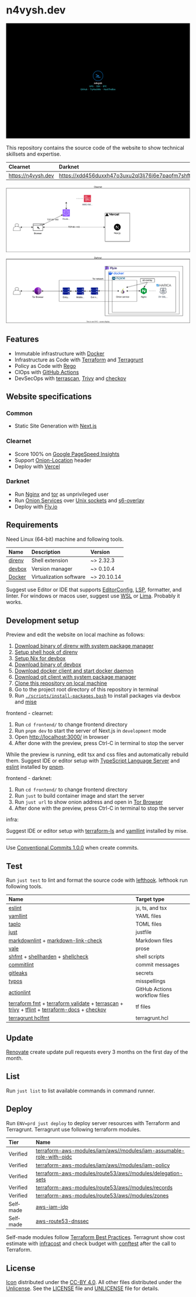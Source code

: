 # n4vysh.dev

[![screenshot](./misc/screenshots/website.png)](https://n4vysh.dev)

This repository contains the source code of the website to show technical
skillsets and expertise.

| Clearnet             | Darknet                                                                  |
| :------------------- | :----------------------------------------------------------------------- |
| <https://n4vysh.dev> | <https://xdd456duxxh47o3uxu2ql3lj76i6e7paofm7shfts2p6gavqbvngfpqd.onion> |

![Diagram](./misc/diagram.svg)

## Features

- Immutable infrastructure with [Docker][docker-link]
- Infrastructure as Code with [Terraform][terraform-link] and [Terragrunt][terragrunt-link]
- Policy as Code with [Rego][rego-link]
- CIOps with [GitHub Actions][github-actions-link]
- DevSecOps with [terrascan][terrascan-link], [Trivy][trivy-link] and
  [checkov][checkov-link]

[docker-link]: https://www.docker.com/
[terraform-link]: https://www.terraform.io/
[terragrunt-link]: https://terragrunt.gruntwork.io/
[rego-link]: https://www.openpolicyagent.org/docs/latest/policy-language/
[github-actions-link]: https://github.com/features/actions
[terrascan-link]: https://runterrascan.io/
[trivy-link]: https://aquasecurity.github.io/trivy/
[checkov-link]: https://www.checkov.io/

## Website specifications

### Common

- Static Site Generation with [Next.js][nextjs-link]

[nextjs-link]: https://nextjs.org/

### Clearnet

- Score 100% on [Google PageSpeed Insights][pagespeed-insights-link]
- Support [Onion-Location][onion-location-link] header
- Deploy with [Vercel][vercel-link]

[pagespeed-insights-link]: https://pagespeed.web.dev/analysis/https-n4vysh-dev/kybbgkr02d
[onion-location-link]: https://community.torproject.org/onion-services/advanced/onion-location/
[vercel-link]: https://vercel.com/

### Darknet

- Run [Nginx][nginx-link] and [tor][tor-link] as unprivileged user
- Run [Onion Services][onion-service-link] over [Unix sockets][unix-socket-link]
  and [s6-overlay][s6-overlay-link]
- Deploy with [Fly.io][flyio-link]

[nginx-link]: https://www.nginx.com/
[tor-link]: https://www.torproject.org/
[onion-service-link]: https://community.torproject.org/onion-services/
[unix-socket-link]: https://en.wikipedia.org/wiki/Unix_domain_socket
[s6-overlay-link]: https://github.com/just-containers/s6-overlay
[flyio-link]: https://fly.io/

## Requirements

Need Linux (64-bit) machine and following tools.

| Name                  | Description             | Version     |
| :-------------------- | :---------------------- | :---------- |
| [direnv][direnv-link] | Shell extension         | ~> 2.32.3   |
| [devbox][devbox-link] | Version manager         | ~> 0.10.4   |
| [Docker][docker-link] | Virtualization software | ~> 20.10.14 |

Suggest use Editor or IDE that supports [EditorConfig][editorconfig-link],
[LSP][lsp-link], formatter, and linter. For windows or macos user, suggest use
[WSL][wsl-link] or [Lima][lima-link]. Probably it works.

[direnv-link]: https://direnv.net/
[devbox-link]: https://www.jetpack.io/devbox
[wsl-link]: https://docs.microsoft.com/en-us/windows/wsl/
[lima-link]: https://github.com/lima-vm/lima
[editorconfig-link]: https://editorconfig.org/
[lsp-link]: https://microsoft.github.io/language-server-protocol/

## Development setup

Preview and edit the website on local machine as follows:

1. [Download binary of direnv with system package manager][direnv-download-link]
1. [Setup shell hook of direnv][direnv-hook-link]
1. [Setup Nix for devbox][nix-install-link]
1. [Download binary of devbox][devbox-install-link]
1. [Download docker client and start docker daemon][docker-install-link]
1. [Download git client with system package manager][git-install-link]
1. [Clone this repository on local machine][gh-clone-link]
1. Go to the project root directory of this repository in terminal
1. Run [`./scripts/install-packages.bash`][script-link] to install packages via
   devbox and [mise][mise-link]

frontend - clearnet:

1. Run `cd frontend/` to change frontend directory
2. Run `pnpm dev` to start the server of Next.js in `development` mode
3. Open <http://localhost:3000/> in browser
4. After done with the preview, press Ctrl-C in terminal to stop the server

While the preview is running, edit tsx and css files and automatically rebuild
them. Suggest IDE or editor setup with [TypeScript Language Server][tsserver-link]
and [eslint][eslint-link] installed by [pnpm][pnpm-link].

frontend - darknet:

1. Run `cd frontend/` to change frontend directory
2. Run `just` to build container image and start the server
3. Run `just url` to show onion address and open in [Tor Browser][tor-browser-link]
4. After done with the preview, press Ctrl-C in terminal to stop the server

infra:

Suggest IDE or editor setup with [terraform-ls][terraform-ls-link] and
[yamllint][yamllint-link] installed by mise.

---

Use [Conventional Commits 1.0.0][conventional-commit-link] when create commits.

[direnv-download-link]: https://direnv.net/docs/installation.html
[direnv-hook-link]: https://direnv.net/docs/hook.html
[nix-install-link]: https://nixos.org/download.html
[devbox-install-link]: https://www.jetpack.io/devbox/docs/installing_devbox/
[docker-install-link]: https://docs.docker.com/engine/install/
[git-install-link]: https://git-scm.com/book/en/v2/Getting-Started-Installing-Git
[gh-clone-link]: https://docs.github.com/en/get-started/getting-started-with-git/about-remote-repositories
[script-link]: ./scripts/install-packages.bash
[mise-link]: https://github.com/jdx/mise
[tsserver-link]: https://github.com/typescript-language-server/typescript-language-server
[eslint-link]: https://eslint.org/
[pnpm-link]: https://pnpm.io/
[tor-browser-link]: https://www.torproject.org/download/
[terraform-ls-link]: https://github.com/hashicorp/terraform-ls
[yamllint-link]: https://github.com/adrienverge/yamllint
[conventional-commit-link]: https://www.conventionalcommits.org/en/v1.0.0/

## Test

Run `just test` to lint and format the source code with
[lefthook][lefthook-link]. lefthook run following tools.

| Name                                                                                                                                                                                                                              | Target type                   |
| :-------------------------------------------------------------------------------------------------------------------------------------------------------------------------------------------------------------------------------- | :---------------------------- |
| [eslint][eslint-link]                                                                                                                                                                                                             | js, ts, and tsx               |
| [yamllint][yamllint-link]                                                                                                                                                                                                         | YAML files                    |
| [taplo][taplo-link]                                                                                                                                                                                                               | TOML files                    |
| [just][just-link]                                                                                                                                                                                                                 | justfile                      |
| [markdownlint][markdownlint-link] + [markdown-link-check][markdown-link-check-link]                                                                                                                                               | Markdown files                |
| [vale][vale-link]                                                                                                                                                                                                                 | prose                         |
| [shfmt][shfmt-link] + [shellharden][shellharden-link] + [shellcheck][shellcheck-link]                                                                                                                                             | shell scripts                 |
| [commitlint][commitlint-link]                                                                                                                                                                                                     | commit messages               |
| [gitleaks][gitleaks-link]                                                                                                                                                                                                         | secrets                       |
| [typos][typos-link]                                                                                                                                                                                                               | misspellings                  |
| [actionlint][actionlint-link]                                                                                                                                                                                                     | GitHub Actions workflow files |
| [terraform fmt][terraform-fmt-link] + [terraform validate][terraform-validate-link] + [terrascan][terrascan-link] + [trivy][trivy-link] + [tflint][tflint-link] + [terraform-docs][terraform-docs-link] + [checkov][checkov-link] | tf files                      |
| [terragrunt hclfmt][terragrunt-hclfmt-link]                                                                                                                                                                                       | terragrunt.hcl                |

[lefthook-link]: https://github.com/evilmartians/lefthook
[taplo-link]: https://taplo.tamasfe.dev/
[just-link]: https://github.com/casey/just
[markdownlint-link]: https://github.com/DavidAnson/markdownlint
[markdown-link-check-link]: https://github.com/tcort/markdown-link-check
[vale-link]: https://github.com/errata-ai/vale
[shfmt-link]: https://github.com/mvdan/sh
[shellharden-link]: https://github.com/anordal/shellharden
[shellcheck-link]: https://www.shellcheck.net/
[commitlint-link]: https://commitlint.js.org/#/
[gitleaks-link]: https://github.com/zricethezav/gitleaks
[typos-link]: https://github.com/crate-ci/typos
[actionlint-link]: https://github.com/rhysd/actionlint
[terraform-fmt-link]: https://www.terraform.io/cli/commands/fmt
[terraform-validate-link]: https://www.terraform.io/cli/commands/validate
[tflint-link]: https://github.com/terraform-linters/tflint
[terraform-docs-link]: https://github.com/terraform-docs/terraform-docs
[terragrunt-hclfmt-link]: https://terragrunt.gruntwork.io/docs/reference/cli-options/#hclfmt

## Update

[Renovate][renovate-link] create update pull requests every 3 months
on the first day of the month.

[renovate-link]: https://renovatebot.com

## List

Run `just list` to list available commands in command runner.

## Deploy

Run `ENV=prd just deploy` to deploy server resources with Terraform and Terragrunt.
Terragrunt use following terraform modules.

| Tier      | Name                                                                                                  |
| :-------- | :---------------------------------------------------------------------------------------------------- |
| Verified  | [terraform-aws-modules/iam/aws//modules/iam-assumable-role-with-oidc][terraform-module-iam-oidc-link] |
| Verified  | [terraform-aws-modules/iam/aws//modules/iam-policy][terraform-module-iam-policy-link]                 |
| Verified  | [terraform-aws-modules/route53/aws//modules/delegation-sets][terraform-module-route53-ds-link]        |
| Verified  | [terraform-aws-modules/route53/aws//modules/records][terraform-module-route53-records-link]           |
| Verified  | [terraform-aws-modules/route53/aws//modules/zones][terraform-module-route53-zones-link]               |
| Self‐made | [aws-iam-idp](./infra/terraform/modules/aws-iam-idp/README.md)                                        |
| Self‐made | [aws-route53-dnssec](./infra/terraform/modules/aws-route53-dnssec/README.md)                          |

Self-made modules follow
[Terraform Best Practices](https://www.terraform-best-practices.com/).
Terragrunt show cost estimate with [infracost][infracost-link] and check budget
with [conftest][conftest-link] after the call to Terraform.

[infracost-link]: https://www.infracost.io/
[conftest-link]: https://www.conftest.dev/
[terraform-module-iam-oidc-link]: https://registry.terraform.io/modules/terraform-aws-modules/iam/aws/latest/submodules/iam-assumable-role-with-oidc
[terraform-module-iam-policy-link]: https://registry.terraform.io/modules/terraform-aws-modules/iam/aws/latest/submodules/iam-policy
[terraform-module-route53-ds-link]: https://registry.terraform.io/modules/terraform-aws-modules/route53/aws/latest/submodules/delegation-sets
[terraform-module-route53-records-link]: https://registry.terraform.io/modules/terraform-aws-modules/route53/aws/latest/submodules/records
[terraform-module-route53-zones-link]: https://registry.terraform.io/modules/terraform-aws-modules/route53/aws/latest/submodules/zones

## License

[Icon](./frontend/public/images/icon.svg) distributed under
the [CC-BY 4.0][cc-link]. All other files distributed under
the [Unlicense][unlicense-link]. See the [LICENSE](./LICENSE) file
and [UNLICENSE](./UNLICENSE) file for details.

[cc-link]: https://choosealicense.com/licenses/cc-by-4.0/
[unlicense-link]: https://choosealicense.com/licenses/unlicense/

<!-- markdownlint-configure-file
{
  "MD013": { "tables": false }
}
-->
